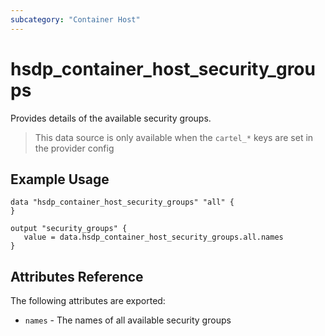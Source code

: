 ```yaml
---
subcategory: "Container Host"
---
```


# hsdp_container_host_security_groups

Provides details of the available security groups.

> This data source is only available when the `cartel_*` keys are set in the provider config

## Example Usage

```hcl
data "hsdp_container_host_security_groups" "all" {
}

output "security_groups" {
   value = data.hsdp_container_host_security_groups.all.names
}
```

## Attributes Reference

The following attributes are exported:

* `names` - The names of all available security groups
